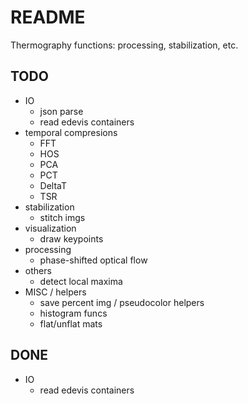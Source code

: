 # README
Thermography functions: processing, stabilization, etc.

## TODO
-  IO
    - json parse
    - read edevis containers
- temporal compresions
    - FFT
    - HOS
    - PCA
    - PCT
    - DeltaT
    - TSR
-  stabilization
    - stitch imgs
-  visualization
    - draw keypoints
-  processing
    - phase-shifted optical flow
-  others
    - detect local maxima
-  MISC / helpers
    - save percent img / pseudocolor helpers
    - histogram funcs
    - flat/unflat mats

## DONE
-  IO
    - read edevis containers